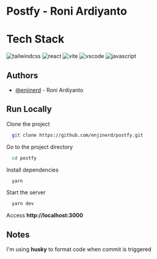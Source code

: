 # Postfy - Roni Ardiyanto

# Tech Stack

![tailwindcss](https://badges.aleen42.com/src/tailwindcss.svg) ![react](https://badges.aleen42.com/src/react.svg) ![vite](https://badges.aleen42.com/src/vitejs.svg) ![vscode](https://badges.aleen42.com/src/visual_studio_code.svg) ![javascript](https://badges.aleen42.com/src/javascript.svg)

## Authors

- [@enjinerd](https://www.github.com/enjinerd) - Roni Ardiyanto

## Run Locally

Clone the project

```bash
  git clone https://github.com/enjinerd/postfy.git
```

Go to the project directory

```bash
  cd postfy
```

Install dependencies

```bash
  yarn
```

Start the server

```bash
  yarn dev
```

Access **http://localhost:3000**

## Notes

I'm using **husky** to format code when commit is triggered
